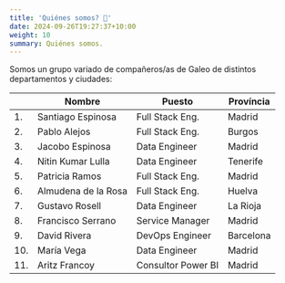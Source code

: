 ```yaml
---
title: 'Quiénes somos? 👋'
date: 2024-09-26T19:27:37+10:00
weight: 10
summary: Quiénes somos.
---
```


Somos un grupo variado de compañeros/as de Galeo de distintos departamentos y ciudades:


|     | Nombre              | Puesto             | Província |
|-----|---------------------|--------------------|-----------|
| 1.  | Santiago Espinosa   | Full Stack Eng.    | Madrid    |
| 2.  | Pablo Alejos        | Full Stack Eng.    | Burgos    |
| 3.  | Jacobo Espinosa     | Data Engineer      | Madrid    |
| 4.  | Nitin Kumar Lulla   | Data Engineer      | Tenerife  |
| 5.  | Patricia Ramos      | Full Stack Eng.    | Madrid    |
| 6.  | Almudena de la Rosa | Full Stack Eng.    | Huelva    |
| 7.  | Gustavo Rosell      | Data Engineer      | La Rioja  |
| 8.  | Francisco Serrano   | Service Manager    | Madrid    |
| 9.  | David Rivera        | DevOps Engineer    | Barcelona |
| 10. | María Vega          | Data Engineer      | Madrid    |
| 11. | Aritz Francoy       | Consultor Power BI | Madrid    |

<!--more-->